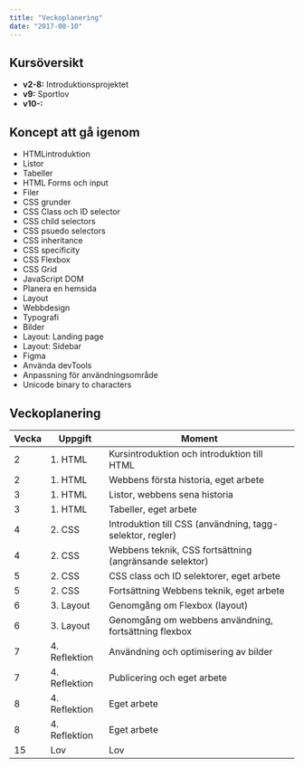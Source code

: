 ```yaml
---
title: "Veckoplanering"
date: "2017-08-10"
---
```


## Kursöversikt

- **v2-8:** Introduktionsprojektet
- **v9:** Sportlov
- **v10-:**

## Koncept att gå igenom

- HTMLintroduktion
- Listor
- Tabeller
- HTML Forms och input
- Filer
- CSS grunder
- CSS Class och ID selector
- CSS child selectors
- CSS psuedo selectors
- CSS inheritance
- CSS specificity
- CSS Flexbox
- CSS Grid
- JavaScript DOM
- Planera en hemsida
- Layout
- Webbdesign
- Typografi
- Bilder
- Layout: Landing page
- Layout: Sidebar
- Figma
- Använda devTools
- Anpassning för användningsområde
- Unicode binary to characters

## Veckoplanering

| Vecka | Uppgift       | Moment                                                    |
| ----- | ------------- | --------------------------------------------------------- |
| 2     | 1. HTML       | Kursintroduktion och introduktion till HTML               |
| 2     | 1. HTML       | Webbens första historia, eget arbete                      |
| 3     | 1. HTML       | Listor, webbens sena historia                             |
| 3     | 1. HTML       | Tabeller, eget arbete                                     |
| 4     | 2. CSS        | Introduktion till CSS (användning, tagg-selektor, regler) |
| 4     | 2. CSS        | Webbens teknik, CSS fortsättning (angränsande selektor)   |
| 5     | 2. CSS        | CSS class och ID selektorer, eget arbete                  |
| 5     | 2. CSS        | Fortsättning Webbens teknik, eget arbete                  |
| 6     | 3. Layout     | Genomgång om Flexbox (layout)                             |
| 6     | 3. Layout     | Genomgång om webbens användning, fortsättning flexbox     |
| 7     | 4. Reflektion | Användning och optimisering av bilder                     |
| 7     | 4. Reflektion | Publicering och eget arbete                               |
| 8     | 4. Reflektion | Eget arbete                                               |
| 8     | 4. Reflektion | Eget arbete                                               |
| 15    | Lov           | Lov                                                       |
